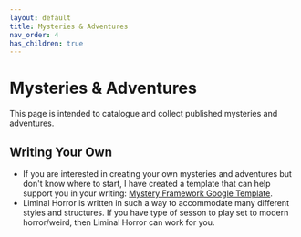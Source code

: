 ```yaml
---
layout: default
title: Mysteries & Adventures
nav_order: 4
has_children: true
---
```

# Mysteries & Adventures
This page is intended to catalogue and collect published mysteries and adventures.

## Writing Your Own
- If you are interested in creating your own mysteries and adventures but don't know where to start, I have created a template that can help support you in your writing: [Mystery Framework Google Template](https://docs.google.com/document/d/1h2KVL4owTgfal60nbN-mRa6s4G8cDm147gWiV95vNfw/edit?usp=sharing).
- Liminal Horror is written in such a way to accommodate many different styles and structures. If you have type of sesson to play set to modern horror/weird, then Liminal Horror can work for you. 
